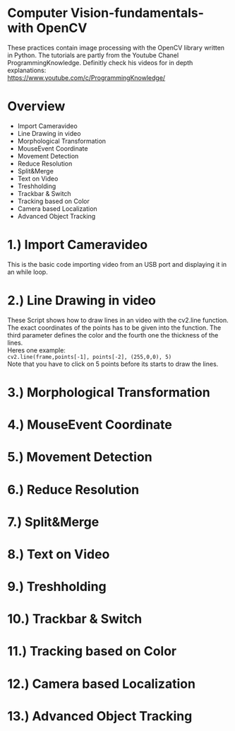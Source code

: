 # Computer Vision-fundamentals-with OpenCV
These practices contain image processing with the OpenCV library written in Python. The tutorials are partly from the Youtube Chanel ProgrammingKnowledge. Definitly check his videos for in depth explanations: <br />
https://www.youtube.com/c/ProgrammingKnowledge/

# Overview
- Import Cameravideo
- Line Drawing in video
- Morphological Transformation
- MouseEvent Coordinate
- Movement Detection
- Reduce Resolution
- Split&Merge
- Text on Video
- Treshholding
- Trackbar & Switch
- Tracking based on Color
- Camera based Localization
- Advanced Object Tracking

# 1.) Import Cameravideo
This is the basic code importing video from an USB port and displaying it in an while loop. 



# 2.) Line Drawing in video
These Script shows how to draw lines in an video with the cv2.line function. The exact coordinates of the points has to be given into the function. The third parameter defines the color and the fourth one the thickness of the lines.<br /> Heres one example:<br />
```cv2.line(frame,points[-1], points[-2], (255,0,0), 5)``` <br />
Note that you have to click on 5 points before its starts to draw the lines.
# 3.) Morphological Transformation
# 4.) MouseEvent Coordinate
# 5.) Movement Detection
# 6.) Reduce Resolution
# 7.) Split&Merge
# 8.) Text on Video
# 9.) Treshholding
# 10.) Trackbar & Switch
# 11.) Tracking based on Color
# 12.) Camera based Localization
# 13.) Advanced Object Tracking
